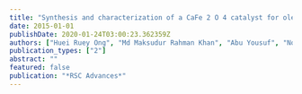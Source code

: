 ```yaml
---
title: "Synthesis and characterization of a CaFe 2 O 4 catalyst for oleic acid esterification"
date: 2015-01-01
publishDate: 2020-01-24T03:00:23.362359Z
authors: ["Huei Ruey Ong", "Md Maksudur Rahman Khan", "Abu Yousuf", "Nor Amalina Hussain", "Chin Kui Cheng"]
publication_types: ["2"]
abstract: ""
featured: false
publication: "*RSC Advances*"
---
```


